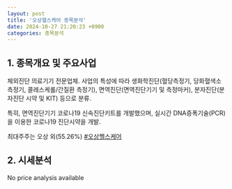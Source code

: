 ```yaml
---
layout: post
title: '오상헬스케어 종목분석'
date: 2024-10-27 21:20:23 +0900
categories: 종목분석
---
```


## 1. 종목개요 및 주요사업

체외진단 의료기기 전문업체. 사업의 특성에 따라 생화학진단(혈당측정기, 당화혈색소측정기, 콜레스케롤/간질환 측정기), 면역진단(면역진단기기 및 측정마커), 분자진단(분자진단 시약 및 KIT) 등으로 분류.

특히, 면역진단기기 코로나19 신속진단키트를 개발했으며, 실시간 DNA증폭기술(PCR)을 이용한 코로나19 진단시약을 개발.

최대주주는 오상 외(55.26%)
[#오상헬스케어](#)

## 2. 시세분석

No price analysis available
